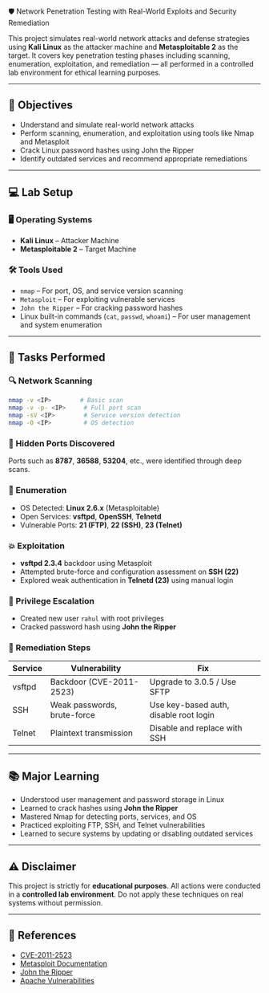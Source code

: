 🛡️ Network Penetration Testing with Real-World Exploits and Security Remediation

This project simulates real-world network attacks and defense strategies using **Kali Linux** as the attacker machine and **Metasploitable 2** as the target. It covers key penetration testing phases including scanning, enumeration, exploitation, and remediation — all performed in a controlled lab environment for ethical learning purposes.

---

## 🎯 Objectives

* Understand and simulate real-world network attacks
* Perform scanning, enumeration, and exploitation using tools like Nmap and Metasploit
* Crack Linux password hashes using John the Ripper
* Identify outdated services and recommend appropriate remediations

---

## 💻 Lab Setup

### 🖥️ Operating Systems

* **Kali Linux** – Attacker Machine
* **Metasploitable 2** – Target Machine

### 🛠️ Tools Used

* `nmap` – For port, OS, and service version scanning
* `Metasploit` – For exploiting vulnerable services
* `John the Ripper` – For cracking password hashes
* Linux built-in commands (`cat`, `passwd`, `whoami`) – For user management and system enumeration

---

## 🚀 Tasks Performed

### 🔍 Network Scanning

```bash
nmap -v <IP>        # Basic scan
nmap -v -p- <IP>     # Full port scan
nmap -sV <IP>        # Service version detection
nmap -O <IP>         # OS detection
```

### 🔐 Hidden Ports Discovered

Ports such as **8787**, **36588**, **53204**, etc., were identified through deep scans.

### 📡 Enumeration

* OS Detected: **Linux 2.6.x** (Metasploitable)
* Open Services: **vsftpd**, **OpenSSH**, **Telnetd**
* Vulnerable Ports: **21 (FTP)**, **22 (SSH)**, **23 (Telnet)**

### 💥 Exploitation

* **vsftpd 2.3.4** backdoor using Metasploit
* Attempted brute-force and configuration assessment on **SSH (22)**
* Explored weak authentication in **Telnetd (23)** using manual login

### 👤 Privilege Escalation

* Created new user `rahul` with root privileges
* Cracked password hash using **John the Ripper**

### 🔧 Remediation Steps

| Service | Vulnerability               | Fix                                    |
| ------- | --------------------------- | -------------------------------------- |
| vsftpd  | Backdoor (CVE-2011-2523)    | Upgrade to 3.0.5 / Use SFTP            |
| SSH     | Weak passwords, brute-force | Use key-based auth, disable root login |
| Telnet  | Plaintext transmission      | Disable and replace with SSH           |

---

## 📚 Major Learning

* Understood user management and password storage in Linux
* Learned to crack hashes using **John the Ripper**
* Mastered Nmap for detecting ports, services, and OS
* Practiced exploiting FTP, SSH, and Telnet vulnerabilities
* Learned to secure systems by updating or disabling outdated services

---

## ⚠️ Disclaimer

This project is strictly for **educational purposes**. All actions were conducted in a **controlled lab environment**. Do not apply these techniques on real systems without permission.

---

## 📎 References

* [CVE-2011-2523](https://cve.mitre.org/cgi-bin/cvename.cgi?name=CVE-2011-2523)
* [Metasploit Documentation](https://docs.rapid7.com/metasploit/)
* [John the Ripper](https://www.openwall.com/john/)
* [Apache Vulnerabilities](https://httpd.apache.org/security_report.html)
